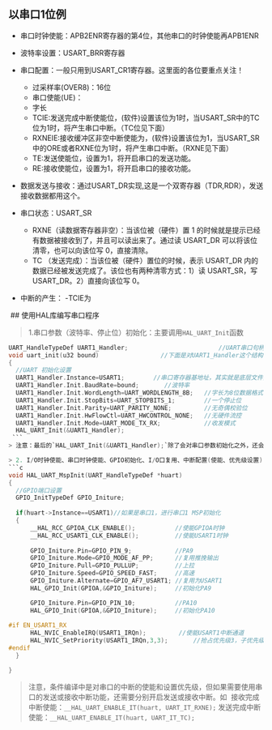 ## 以串口1位例
- 串口时钟使能：APB2ENR寄存器的第4位，其他串口的时钟使能再APB1ENR
- 波特率设置：USART_BRR寄存器
- 串口配置：一般只用到USART_CR1寄存器。这里面的各位要重点关注！
  - 过采样率(OVER8)：16位
  - 串口使能(UE)：
  - 字长
  - TCIE:发送完成中断使能位，(软件)设置该位为1时，当USART_SR中的TC位为1时，将产生串口中断。（TC位见下面）
  - RXNEIE:接收缓冲区非空中断使能为，(软件)设置该位为1，当USART_SR中的ORE或者RXNE位为1时，将产生串口中断。（RXNE见下面）
  - TE:发送使能位，设置为1，将开启串口的发送功能。
  - RE:接收使能位，设置为1，将开启串口的接收功能。
- 数据发送与接收：通过USART_DR实现,这是一个双寄存器（TDR,RDR），发送接收数据都用这个。
- 串口状态：USART_SR
  - RXNE（读数据寄存器非空）：当该位被（硬件）置 1 的时候就是提示已经有数据被接收到了，并且可以读出来了。通过读 USART_DR 可以将该位清零，也可以向该位写 0，直接清除。 
  - TC （发送完成）：当该位被（硬件）置位的时候，表示 USART_DR 内的数据已经被发送完成了。该位也有两种清零方式：1）读 USART_SR，写USART_DR。2）直接向该位写 0。
  
- 中断的产生：
  -TCIE为
  
  ## 使用HAL库编写串口程序
> 1.串口参数（波特率、停止位）初始化：主要调用`HAL_UART_Init`函数
  ```c
 UART_HandleTypeDef UART1_Handler;                         //UART串口句柄,全局变量
 void uart_init(u32 bound)                 //下面是对UART1_Handler这个结构体中Instance和Init两个成员变量的填充，还有一些成员未初始化。最后初始化
{	
	//UART 初始化设置
	UART1_Handler.Instance=USART1;	      //串口寄存器基地址，其实就是底层文件定义好的寄存器名：USART1。寄存器名和寄存器地址一一对应
	UART1_Handler.Init.BaudRate=bound;		 //波特率
	UART1_Handler.Init.WordLength=UART_WORDLENGTH_8B;   //字长为8位数据格式
	UART1_Handler.Init.StopBits=UART_STOPBITS_1;	    //一个停止位
	UART1_Handler.Init.Parity=UART_PARITY_NONE;		    //无奇偶校验位
	UART1_Handler.Init.HwFlowCtl=UART_HWCONTROL_NONE;   //无硬件流控
	UART1_Handler.Init.Mode=UART_MODE_TX_RX;		    //收发模式
	HAL_UART_Init(&UART1_Handler);			 
  ```
> 注意：最后的`HAL_UART_Init(&UART1_Handler);`除了会对串口参数初始化之外，还会使能串口（内部调用`__HAL_UART_ENABLE(huart);`）,还会调用回调函数进行MCU级别的初始化(内部调用`HAL_UART_MspInit(huart);`)。对于`HAL_UART_MspInit(huart);`,我们通常不会使用系统提供的这个weak函数，而是会自己重写，主要重写内容包括：IO口初始化、时钟使能、NVIC配置。如何重写呢？见第二步

> 2. I/O时钟使能、串口时钟使能、GPIO初始化、I/O口复用、中断配置(使能、优先级设置)
```c
void HAL_UART_MspInit(UART_HandleTypeDef *huart)
{
    //GPIO端口设置
	GPIO_InitTypeDef GPIO_Initure;
	
	if(huart->Instance==USART1)//如果是串口1，进行串口1 MSP初始化
	{
		__HAL_RCC_GPIOA_CLK_ENABLE();			//使能GPIOA时钟
		__HAL_RCC_USART1_CLK_ENABLE();			//使能USART1时钟
	
		GPIO_Initure.Pin=GPIO_PIN_9;			//PA9
		GPIO_Initure.Mode=GPIO_MODE_AF_PP;		//复用推挽输出
		GPIO_Initure.Pull=GPIO_PULLUP;			//上拉
		GPIO_Initure.Speed=GPIO_SPEED_FAST;		//高速
		GPIO_Initure.Alternate=GPIO_AF7_USART1;	//复用为USART1
		HAL_GPIO_Init(GPIOA,&GPIO_Initure);	   	//初始化PA9

		GPIO_Initure.Pin=GPIO_PIN_10;			//PA10
		HAL_GPIO_Init(GPIOA,&GPIO_Initure);	   	//初始化PA10
		
#if EN_USART1_RX
		HAL_NVIC_EnableIRQ(USART1_IRQn);	     //使能USART1中断通道
		HAL_NVIC_SetPriority(USART1_IRQn,3,3);	     //抢占优先级3，子优先级3
#endif	
	}

}
```
> 注意，条件编译中是对串口的中断的使能和设置优先级，但如果需要使用串口的发送或接收中断功能，还需要分别开启发送或接收中断。如
  接收完成中断使能：`__HAL_UART_ENABLE_IT(huart, UART_IT_RXNE);` 发送完成中断使能：`__HAL_UART_ENABLE_IT(huart, UART_IT_TC);`

